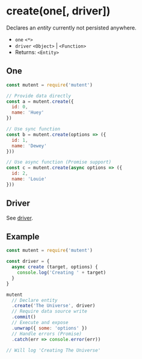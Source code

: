 # create(one[, driver])

Declares an _entity_ currently not persisted anywhere.

- `one` `<*>`
- `driver` `<Object>` | `<Function>`
- Returns: `<Entity>`

## One

```javascript
const mutent = require('mutent')

// Provide data directly
const a = mutent.create({
  id: 0,
  name: 'Huey'
})

// Use sync function
const b = mutent.create(options => ({
  id: 1,
  name: 'Dewey'
}))

// Use async function (Promise support)
const c = mutent.create(async options => ({
  id: 2,
  name: 'Louie'
}))
```

## Driver

See [driver](./driver.md).

## Example

```javascript
const mutent = require('mutent')

const driver = {
  async create (target, options) {
    console.log('Creating ' + target)
  }
}

mutent
  // Declare entity
  .create('The Universe', driver)
  // Require data source write
  .commit()
  // Execute and expose
  .unwrap({ some: 'options' })
  // Handle errors (Promise)
  .catch(err => console.error(err))

// Will log 'Creating The Universe'
```
